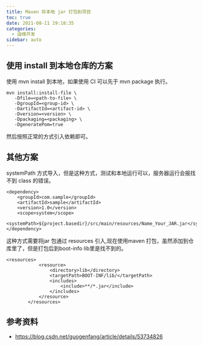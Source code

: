```yaml
---
title: Maven 将本地 jar 打包到项目
toc: true
date: 2021-08-11 19:18:35
categories:
  - 运维开发
sidebar: auto
---
```


## 使用 install 到本地仓库的方案

使用 mvn install 到本地，如果使用 CI 可以先于 mvn package 执行。

```
mvn install:install-file \
   -Dfile=<path-to-file> \
   -DgroupId=<group-id> \
   -DartifactId=<artifact-id> \
   -Dversion=<version> \
   -Dpackaging=<packaging> \
   -DgeneratePom=true
```

然后按照正常的方式引入依赖即可。

## 其他方案

systemPath 方式导入，但是这种方式，测试和本地运行可以，服务器运行会报找不到 class 的错误。

```
<dependency>
    <groupId>com.sample</groupId>
    <artifactId>sample</artifactId>
    <version>1.0</version>
    <scope>system</scope>
    <systemPath>${project.basedir}/src/main/resources/Name_Your_JAR.jar</systemPath>
</dependency>
```

这种方式需要将jar 包通过 resources 引入,现在使用maven 打包，虽然添加到仓库里了，但是打包后到boot-info lib里是找不到的。

```
<resources>
            <resource>
                <directory>lib</directory>
                <targetPath>BOOT-INF/lib/</targetPath>
                <includes>
                    <include>**/*.jar</include>
                </includes>
            </resource>
        </resources>
```

## 参考资料
- https://blog.csdn.net/guogenfang/article/details/53734826
